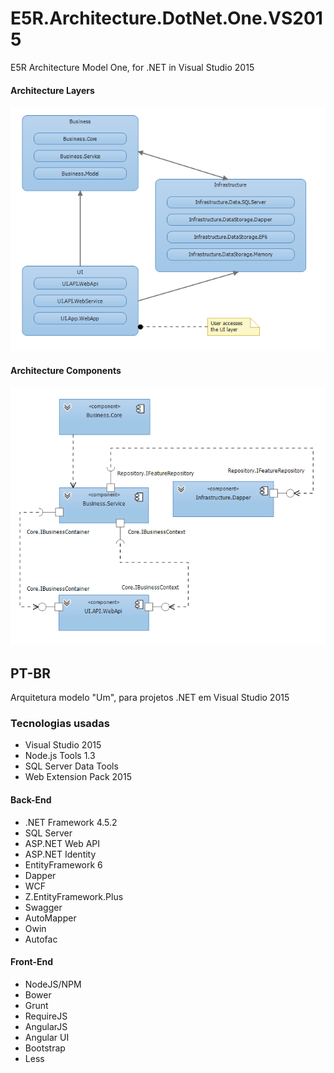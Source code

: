 # E5R.Architecture.DotNet.One.VS2015

E5R Architecture Model One, for .NET in Visual Studio 2015

#### Architecture Layers

![Architecture Layers](doc/images/architecture-layers.png)

#### Architecture Components

![Architecture Components](doc/images/architecture-components.png)

## PT-BR

Arquitetura modelo "Um", para projetos .NET em Visual Studio 2015

### Tecnologias usadas

* Visual Studio 2015
* Node.js Tools 1.3
* SQL Server Data Tools
* Web Extension Pack 2015

#### Back-End

* .NET Framework 4.5.2
* SQL Server
* ASP.NET Web API
* ASP.NET Identity
* EntityFramework 6
* Dapper
* WCF
* Z.EntityFramework.Plus
* Swagger
* AutoMapper
* Owin
* Autofac

#### Front-End

* NodeJS/NPM
* Bower
* Grunt
* RequireJS
* AngularJS
* Angular UI
* Bootstrap
* Less
